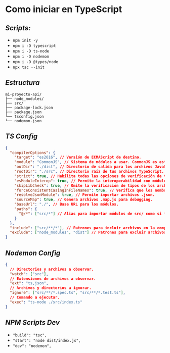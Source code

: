# Como iniciar en TypeScript

## _*Scripts:*_

- `npm init -y`
- `npm i -D typescript`
- `npm i -D ts-node`
- `npm i -D nodemon`
- `npm i -D @types/node`
- `npx tsc --init`

## _*Estructura*_

```
mi-proyecto-api/
├── node_modules/
├── src/
├── package-lock.json
├── package.json
└── tsconfig.json
└── nodemon.json
```

## _*TS Config*_

```json
{
  "compilerOptions": {
    "target": "es2016", // Versión de ECMAScript de destino.
    "module": "CommonJS", // Sistema de módulos a usar. CommonJS es estándar para Node.js.
    "outDir": "./dist", // Directorio de salida para los archivos JavaScript compilados.
    "rootDir": "./src", // Directorio raíz de tus archivos TypeScript.
    "strict": true, // Habilita todas las opciones de verificación de tipo estrictas.
    "esModuleInterop": true, // Permite la interoperabilidad con módulos CommonJS.
    "skipLibCheck": true, // Omite la verificación de tipos de los archivos de declaración (.d.ts).
    "forceConsistentCasingInFileNames": true, // Verifica que los nombres de archivo sean consistentes (minúsculas en Windows).
    "resolveJsonModule": true, // Permite importar archivos .json.
    "sourceMap": true, // Genera archivos .map.js para debugging.
    "baseUrl": "./", // Base URL para los módulos.
    "paths": {
      "@/*": ["src/*"] // Alias para importar módulos de src/ como si fueran de @/
    }
  },
  "include": ["src/**/*"], // Patrones para incluir archivos en la compilación.
  "exclude": ["node_modules", "dist"] // Patrones para excluir archivos de la compilación.
}
```

## _*Nodemon Config*_

```json
{
  // Directorios y archivos a observar.
  "watch": ["src"],
  // Extensiones de archivos a observar.
  "ext": "ts,json",
  // Archivos y directorios a ignorar.
  "ignore": ["src/**/*.spec.ts", "src/**/*.test.ts"],
  // Comando a ejecutar.
  "exec": "ts-node ./src/index.ts"
}
```

## _*NPM Scripts Dev*_

- `"build": "tsc",`
- `"start": "node dist/index.js",`
- `"dev": "nodemon",`
